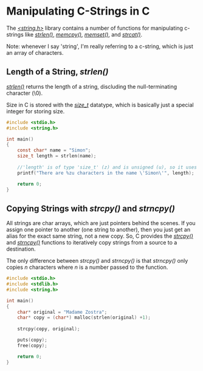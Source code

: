 # Manipulating C-Strings in C
The [_\<string.h\>_](https://www.tutorialspoint.com/c_standard_library/string_h.htm) library contains a number of functions for manipulating c-strings like [_strlen()_](https://www.tutorialspoint.com/c_standard_library/c_function_strlen.htm), [_memcpy()_](https://www.tutorialspoint.com/c_standard_library/c_function_memcpy.htm), [_memset()_](https://www.tutorialspoint.com/c_standard_library/c_function_memset.htm), and [_strcat()_](https://www.tutorialspoint.com/c_standard_library/c_function_strcat.htm).

Note: whenever I say 'string', I'm really referring to a c-string, which is just an array of characters.

## Length of a String, _strlen()_
[_strlen()_](https://www.tutorialspoint.com/c_standard_library/c_function_strlen.htm) returns the length of a string, discluding the null-terminating character (\0).

Size in C is stored with the [_size\_t_](https://www.geeksforgeeks.org/size_t-data-type-c-language/) datatype, which is basically just a special integer for storing size.
```C
#include <stdio.h>
#include <string.h>

int main()
{
    const char* name = "Simon";
    size_t length = strlen(name);
    
    //'length' is of type 'size_t' (z) and is unsigned (u), so it uses 'zu' as its format specifier
    printf("There are %zu characters in the name \'Simon\'", length);

    return 0;
}
```

## Copying Strings with _strcpy()_ and _strncpy()_
All strings are char arrays, which are just pointers behind the scenes. If you assign one pointer to another (one string to another), then you just get an alias for
the exact same string, not a new copy. So, C provides the [_strcpy()_](https://www.tutorialspoint.com/c_standard_library/c_function_strcpy.htm) and [_strncpy()_](https://www.tutorialspoint.com/c_standard_library/c_function_strncpy.htm) functions to iteratively copy strings from a source to a destination.

The only difference between _strcpy()_ and _strncpy()_ is that _strncpy()_ only copies _n_ characters where _n_ is a number passed to the function.
```C
#include <stdio.h>
#include <stdlib.h>
#include <string.h>

int main()
{
    char* original = "Madame Zostra";
    char* copy = (char*) malloc(strlen(original) +1);
    
    strcpy(copy, original);

    puts(copy);
    free(copy);

    return 0;
}
```
